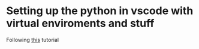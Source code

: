 # Setting up the python in vscode with virtual enviroments and stuff

Following [this](https://code.visualstudio.com/docs/python/python-tutorial) tutorial
